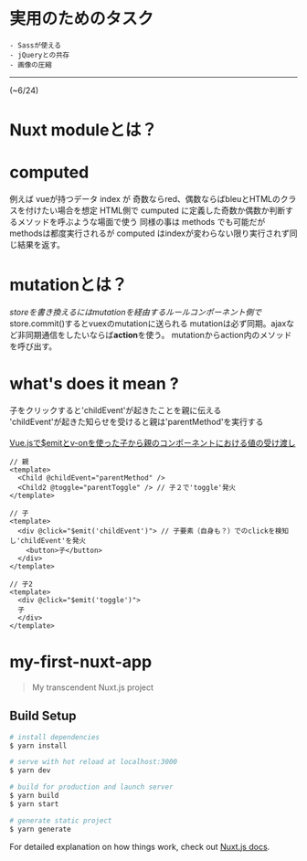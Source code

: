 # 実用のためのタスク

```
- Sassが使える
- jQueryとの共存
- 画像の圧縮
```

---

(~6/24)

# Nuxt moduleとは？

# computed

例えば vueが持つデータ index が 奇数ならred、偶数ならばbleuとHTMLのクラスを付けたい場合を想定
HTML側で cumputed に定義した奇数か偶数か判断するメソッドを呼ぶような場面で使う
同様の事は methods でも可能だが methodsは都度実行されるが computed はindexが変わらない限り実行されず同じ結果を返す。

# mutationとは？

$storeを書き換えるにはmutationを経由するルール
コンポーネント側で$store.commit()するとvuexのmutationに送られる
mutationは必ず同期。ajaxなど非同期通信をしたいならば**action**を使う。
mutationからaction内のメソッドを呼び出す。


# what's does it mean ?

子をクリックすると'childEvent'が起きたことを親に伝える<br>
'childEvent'が起きた知らせを受けると親は'parentMethod'を実行する<br>
<br>
[Vue.jsで$emitとv-onを使った子から親のコンポーネントにおける値の受け渡し](https://designsupply-web.com/knowledgeside/5599/)

```
// 親
<template>
  <Child @childEvent="parentMethod" />
  <Child2 @toggle="parentToggle" /> // 子２で'toggle'発火
</template>

// 子
<template>
  <div @click="$emit('childEvent')"> // 子要素（自身も？）でのclickを検知し'childEvent'を発火
    <button>子</button>
  </div>
</template>

// 子2
<template>
  <div @click="$emit('toggle')">
  子
  </div>
</template>
```




# my-first-nuxt-app

> My transcendent Nuxt.js project

## Build Setup

```bash
# install dependencies
$ yarn install

# serve with hot reload at localhost:3000
$ yarn dev

# build for production and launch server
$ yarn build
$ yarn start

# generate static project
$ yarn generate
```

For detailed explanation on how things work, check out [Nuxt.js docs](https://nuxtjs.org).
